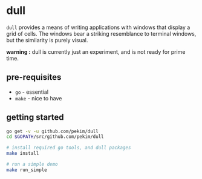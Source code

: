 # dull

`dull` provides a means of writing applications with windows that display a grid
of cells.
The windows bear a striking resemblance to terminal windows, but the similarity
is purely visual.

**warning :** dull is currently just an experiment, and is not ready for prime time.

## pre-requisites

* `go` - essential
* `make` - nice to have

## getting started

```bash
go get -v -u github.com/pekim/dull
cd $GOPATH/src/github.com/pekim/dull

# install required go tools, and dull packages
make install

# run a simple demo
make run_simple
```

